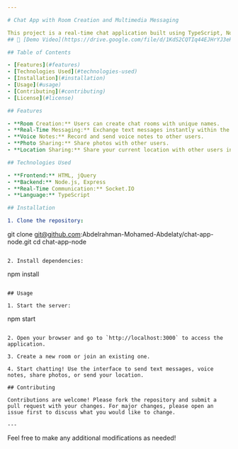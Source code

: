 ```yaml
---

# Chat App with Room Creation and Multimedia Messaging

This project is a real-time chat application built using TypeScript, Node.js, Express, jQuery, HTML, and Socket.IO. It allows users to create chat rooms, exchange text messages, send voice notes, share photos, and send locations.
## 🎥 [Demo Video](https://drive.google.com/file/d/1KdS2CQTIq44EJHrYJ3eRj_s4V7lsj0ZC/view?usp=sharing)

## Table of Contents

- [Features](#features)
- [Technologies Used](#technologies-used)
- [Installation](#installation)
- [Usage](#usage)
- [Contributing](#contributing)
- [License](#license)

## Features

- **Room Creation:** Users can create chat rooms with unique names.
- **Real-Time Messaging:** Exchange text messages instantly within the chat rooms.
- **Voice Notes:** Record and send voice notes to other users.
- **Photo Sharing:** Share photos with other users.
- **Location Sharing:** Share your current location with other users in real-time.

## Technologies Used

- **Frontend:** HTML, jQuery
- **Backend:** Node.js, Express
- **Real-Time Communication:** Socket.IO
- **Language:** TypeScript

## Installation

1. Clone the repository:
   ```
   git clone git@github.com:Abdelrahman-Mohamed-Abdelaty/chat-app-node.git
   cd chat-app-node
   ```

2. Install dependencies:
   ```
   npm install
   ```

## Usage

1. Start the server:
   ```
   npm start
   ```

2. Open your browser and go to `http://localhost:3000` to access the application.

3. Create a new room or join an existing one.

4. Start chatting! Use the interface to send text messages, voice notes, share photos, or send your location.

## Contributing

Contributions are welcome! Please fork the repository and submit a pull request with your changes. For major changes, please open an issue first to discuss what you would like to change.

---
```


Feel free to make any additional modifications as needed!
